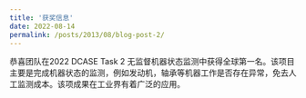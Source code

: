 ```yaml
---
title: '获奖信息'
date: 2022-08-14
permalink: /posts/2013/08/blog-post-2/
---
```


恭喜团队在2022 DCASE Task 2 无监督机器状态监测中获得全球第一名。该项目主要是完成机器状态的监测，例如发动机，轴承等机器工作是否存在异常，免去人工监测成本。该项成果在工业界有着广泛的应用。

